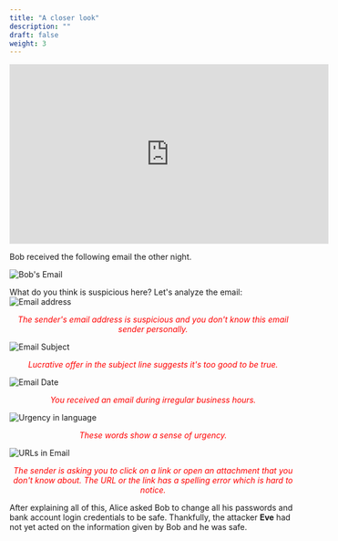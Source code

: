 ```yaml
---
title: "A closer look"
description: ""
draft: false
weight: 3
---
```


<p style="text-align: center;"><iframe width="560" height="315" src="https://youtube.com/embed/jV0Yx8eAM0Q" frameborder="0" allow="accelerometer; autoplay; clipboard-write; encrypted-media; gyroscope; picture-in-picture" allowfullscreen></iframe></p>

Bob received the following email the other night.

![Bob's Email](../media/email.png?classes=border,shadow)



What do you think is suspicious here? Let's analyze the email:
![Email address](../media/from_address.JPG?classes=border,shadow)


<div style="text-align: center;">
<p style="color:red">
<em>The sender's email address is suspicious and you don't know this email sender personally.</em></p>
</div>

![Email Subject](../media/subject.JPG?classes=border,shadow)

<div style="text-align: center;">
<p style="color:red">
<em>Lucrative offer in the subject line suggests it's too good to be true.</em></p>
</div>

![Email Date](../media/date.JPG?classes=border,shadow)

<div style="text-align: center;">
<p style="color:red">
<em> You received an email during irregular business hours.</em></p>
</div>

![Urgency in language](../media/urgency.JPG?classes=border,shadow)

<div style="text-align: center;">
<p style="color:red">
<em>These words show a sense of urgency.</em></p>
</div>

![URLs in Email](../media/url.JPG?classes=border,shadow)

<div style="text-align: center;">
<p style="color:red">
<em>The sender is asking you to click on a link or open an attachment that you don't know about.
The URL or the link has a spelling error which is hard to notice.</em></p>
</div>

After explaining all of this, Alice asked Bob to change all his passwords and bank account login credentials to be safe. Thankfully, the attacker **Eve** had not yet acted on the information given by Bob and he was safe.